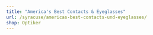 ```yaml
---
title: "America's Best Contacts & Eyeglasses"
url: /syracuse/americas-best-contacts-und-eyeglasses/
shop: Optiker
---
```

